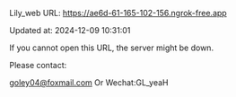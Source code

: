Lily_web URL: https://ae6d-61-165-102-156.ngrok-free.app

Updated at: 2024-12-09 10:31:01

If you cannot open this URL, the server might be down.

Please contact: 

goley04@foxmail.com Or Wechat:GL_yeaH